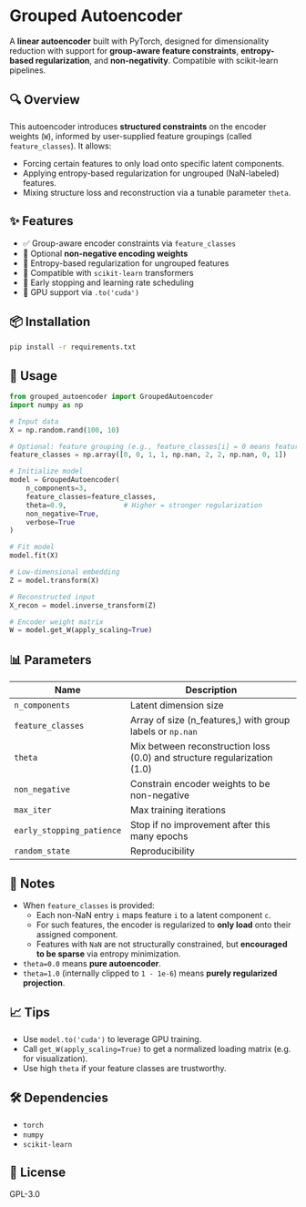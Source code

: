 # Grouped Autoencoder

A **linear autoencoder** built with PyTorch, designed for dimensionality reduction with support for **group-aware feature constraints**, **entropy-based regularization**, and **non-negativity**. Compatible with scikit-learn pipelines.

## 🔍 Overview

This autoencoder introduces **structured constraints** on the encoder weights (`W`), informed by user-supplied feature groupings (called `feature_classes`). It allows:

- Forcing certain features to only load onto specific latent components.
- Applying entropy-based regularization for ungrouped (NaN-labeled) features.
- Mixing structure loss and reconstruction via a tunable parameter `theta`.

## ✨ Features

- ✅ Group-aware encoder constraints via `feature_classes`
- 🔐 Optional **non-negative encoding weights**
- 🧠 Entropy-based regularization for ungrouped features
- 🔄 Compatible with `scikit-learn` transformers
- 🛑 Early stopping and learning rate scheduling
- 🚀 GPU support via `.to('cuda')`

## 📦 Installation

```bash
pip install -r requirements.txt
```

## 🧠 Usage

```python
from grouped_autoencoder import GroupedAutoencoder
import numpy as np

# Input data
X = np.random.rand(100, 10)

# Optional: feature grouping (e.g., feature_classes[i] = 0 means feature i belongs to group 0)
feature_classes = np.array([0, 0, 1, 1, np.nan, 2, 2, np.nan, 0, 1])

# Initialize model
model = GroupedAutoencoder(
    n_components=3,
    feature_classes=feature_classes,
    theta=0.9,              # Higher = stronger regularization
    non_negative=True,
    verbose=True
)

# Fit model
model.fit(X)

# Low-dimensional embedding
Z = model.transform(X)

# Reconstructed input
X_recon = model.inverse_transform(Z)

# Encoder weight matrix
W = model.get_W(apply_scaling=True)
```

## 📊 Parameters

| Name                  | Description |
|-----------------------|-------------|
| `n_components`        | Latent dimension size |
| `feature_classes`     | Array of size (n_features,) with group labels or `np.nan` |
| `theta`               | Mix between reconstruction loss (0.0) and structure regularization (1.0) |
| `non_negative`        | Constrain encoder weights to be non-negative |
| `max_iter`            | Max training iterations |
| `early_stopping_patience` | Stop if no improvement after this many epochs |
| `random_state`        | Reproducibility |

## 📌 Notes

- When `feature_classes` is provided:
  - Each non-NaN entry `i` maps feature `i` to a latent component `c`.
  - For such features, the encoder is regularized to **only load** onto their assigned component.
  - Features with `NaN` are not structurally constrained, but **encouraged to be sparse** via entropy minimization.
- `theta=0.0` means **pure autoencoder**.
- `theta=1.0` (internally clipped to `1 - 1e-6`) means **purely regularized projection**.

## 📈 Tips

- Use `model.to('cuda')` to leverage GPU training.
- Call `get_W(apply_scaling=True)` to get a normalized loading matrix (e.g. for visualization).
- Use high `theta` if your feature classes are trustworthy.

## 🛠 Dependencies

- `torch`
- `numpy`
- `scikit-learn`

## 📄 License

GPL-3.0

